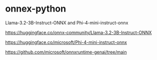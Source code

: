 # onnex-python
Llama-3.2-3B-Instruct-ONNX and Phi-4-mini-instruct-onnx





https://huggingface.co/onnx-community/Llama-3.2-3B-Instruct-ONNX

https://huggingface.co/microsoft/Phi-4-mini-instruct-onnx


https://github.com/microsoft/onnxruntime-genai/tree/main
